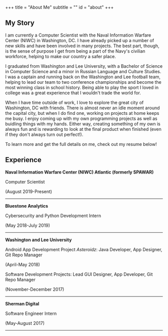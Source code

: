 +++
title = "About Me"
subtitle = ""
id = "about"
+++

## My Story
I am currently a Computer Scientist with the Naval Information Warfare Center (NIWC) in Washington, DC.  I have already picked up a number of new skills and have been involved in many projects.  The best part, though, is the sense of purpose I get from being a part of the Navy's civilian workforce, helping to make our country a safer place.  

I graduated from Washington and Lee University, with a Bachelor of Science in Computer Science and a minor in Russian Language and Culture Studies.  I was a captain and running back on the Washington and Lee football team, helping to lead our team to two conference championships and become the most winning class in school history.  Being able to play the sport I loved in college was a great experience that I wouldn't trade the world for.

When I have time outside of work, I love to explore the great city of Washington, DC with friends.  There is almost never an idle moment around the capital city, but when I do find one, working on projects at home keeps me busy.  I enjoy coming up with my own programming projects as well as buidling things with my hands.  Either way, creating something of my own is always fun and is rewarding to look at the final product when finished (even if they don't always turn out perfect!).

To learn more and get the full details on me, check out my resume below!


## Experience
**Naval Information Warfare Center (NIWC) Atlantic (formerly SPAWAR)**

Computer Scientist

(August 2019-Present)

---
**Bluestone Analytics**

Cybersecurity and Python Development Intern

(May 2018-July 2019)

---
**Washington and Lee University**

Android App Development Project _Asteroidz_: Java Developer, App Designer, Git Repo Manager

(April-May 2018)

Software Development Projects: Lead GUI Designer, App Developer, Git Repo Manager

(November-December 2017)

---
**Sherman Digital**

Software Engineer Intern

(May-August 2017)

---